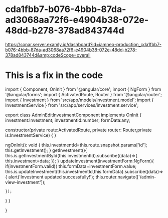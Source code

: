 # cda1fbb7-b076-4bbb-87da-ad3068aa72f6-e4904b38-072e-48dd-b278-378ad843744d
https://sonar.server.examly.io/dashboard?id=iamneo-production_cda1fbb7-b076-4bbb-87da-ad3068aa72f6-e4904b38-072e-48dd-b278-378ad843744d&amp;codeScope=overall



# This is a fix in the code




 import { Component, OnInit } from '@angular/core';
import { NgForm } from '@angular/forms';
import { ActivatedRoute, Router } from '@angular/router';
import { Investment } from 'src/app/models/investment.model';
import { InvestmentService } from 'src/app/services/investment.service';


export class AdminEditInvestmentComponent implements OnInit {
investment:Investment;
investmentId:number;
formData:any;

  constructor(private route:ActivatedRoute, private router: Router,private is:InvestmentService) { }

  ngOnInit(): void {
    this.investmentId=this.route.snapshot.params['id'];
    this.getInvestment();
  }
 getInvestment(){
  this.is.getInvestmentById(this.investmentId).subscribe((data)=>{
    this.investment=data;
  });
 }
 updateInvestment(investmentForm:NgForm){
  if(investmentForm.valid){
    this.formData=investmentForm.value;
    this.is.updateInvestment(this.investmentId,this.formData).subscribe((data)=>{
      alert('Investment updated successfully!');
      this.router.navigate(['/admin-view-investment']);

    });

  }
 }

}



 

